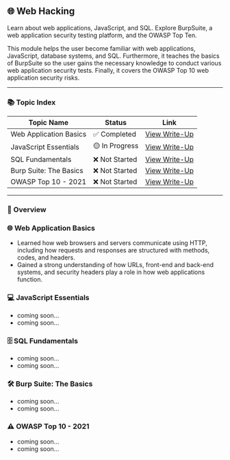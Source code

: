 ## 🌐 Web Hacking

Learn about web applications, JavaScript, and SQL. Explore BurpSuite, a web application security testing platform, and the OWASP Top Ten.

This module helps the user become familiar with web applications, JavaScript, database systems, and SQL. Furthermore, it teaches the basics of BurpSuite so the user gains the necessary knowledge to conduct various web application security tests. Finally, it covers the OWASP Top 10 web application security risks.

---

### 📚 Topic Index

| Topic Name                 | Status         | Link                                                                |
|----------------------------|----------------|---------------------------------------------------------------------|
| Web Application Basics     | ✅ Completed    | [View Write-Up](https://github.com/MQKGitHub/Web-Application-Basics/) |
| JavaScript Essentials      | 🟡 In Progress  | [View Write-Up]()      |
| SQL Fundamentals           | ❌ Not Started  | [View Write-Up]()           |
| Burp Suite: The Basics     | ❌ Not Started  | [View Write-Up]()       |
| OWASP Top 10 - 2021        | ❌ Not Started  | [View Write-Up]()          |

---

### 🧠 Overview

### 🌐 Web Application Basics  
- Learned how web browsers and servers communicate using HTTP, including how requests and responses are structured with methods, codes, and headers.  
- Gained a strong understanding of how URLs, front-end and back-end systems, and security headers play a role in how web applications function.

### 💻 JavaScript Essentials  
- coming soon... 
- coming soon...

### 🗄️ SQL Fundamentals  
- coming soon... 
- coming soon...

### 🛠 Burp Suite: The Basics  
- coming soon... 
- coming soon...

### ⚠️ OWASP Top 10 - 2021  
- coming soon... 
- coming soon...
